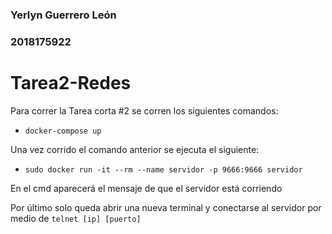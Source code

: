 ### Yerlyn Guerrero León 
### 2018175922

# Tarea2-Redes

Para correr la Tarea corta #2 se corren los siguientes comandos:

 * `docker-compose up`
 
Una vez corrido el comando anterior se ejecuta el siguiente: 
  
 * `sudo docker run -it --rm --name servidor -p 9666:9666 servidor`

En el cmd aparecerá el mensaje de que el servidor está corriendo

Por último solo queda abrir una nueva terminal y conectarse al servidor por medio de  `telnet [ip] [puerto]`
